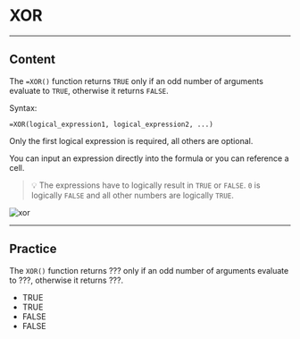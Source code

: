 ﻿---
author: Stefan-Stojanovic

type: normal

category: how to

links:
 - '[XOR](https://support.google.com/docs/answer/9116491){documentation}'

---

# XOR

---
## Content

The `=XOR()` function returns `TRUE` only if an odd number of arguments evaluate to `TRUE`, otherwise it returns `FALSE`.

Syntax:
```plain-text
=XOR(logical_expression1, logical_expression2, ...)
```

Only the first logical expression is required, all others are optional.

You can input an expression directly into the formula or you can reference a cell.

> 💡 The expressions have to logically result in `TRUE` or `FALSE`. `0` is logically `FALSE` and all other numbers are logically `TRUE`.

![xor](https://img.enkipro.com/7d618724d3e986aab4da343ef7a6feb4.png)

---
## Practice

The `XOR()` function returns ??? only if an odd number of arguments evaluate to ???, otherwise it returns ???.

- TRUE
- TRUE
- FALSE
- FALSE
